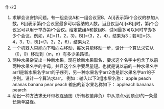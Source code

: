 作业3
1. 求解会议安排问题。有一组会议A和一组会议室B，A[i]表示第i个会议的参加人数，B[j]表示第j个会议室最多可以容纳的人数。当且仅当A[i]≤B[j]时，第j个会议室可以用于举办第i个会议。给定数组A和数组B，试问最多可以同时举办多少个会议。例如，A[]={1，2，3}，B[]={3，2，4}，结果为3；若A[]={3，4，3，1}，B[]={1，2，2，6}，结果为2.
2. 一个机器人只能向下和向右移动，每次只能移动一步，设计一个算法求它从（0，0）移动到（m，n）有多少条路径。
3. 两种水果杂交出一种新水果，现在给新水果取名，要求这个名字中包含了以前两种水果名字的字母，并且这个名字要尽量短。也就是说以前的一种水果名字arr1是新水果名字arr的子序列，另一种水果名字arr2也是新水果名字arr的子序列。设计一个算法求arr。
例如：输入以下3组水果名称：
apple peach
ananas banana
pear peach
输出的新水果名称如下：
appleach
bananas
pearch
4. 给出一种方法求无环带权连通图（所有权值非负）中从顶点s到顶点t的一条最长简单路径。
